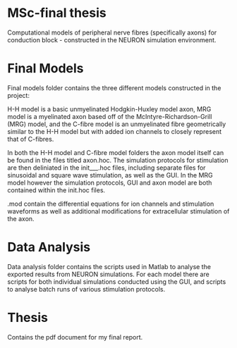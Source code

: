 # MSc-final thesis
Computational models of peripheral nerve fibres (specifically axons) for conduction block - constructed in the NEURON simulation environment. 

# Final Models 

Final models folder contains the three different models constructed in the project:  

H-H model is a basic unmyelinated Hodgkin-Huxley model axon, MRG model is a myelinated axon based off of the McIntyre-Richardson-Grill (MRG) model, and the C-fibre model is an unmyelinated fibre geometrically similar to the H-H model but with added ion channels to closely represent that of C-fibres.

In both the H-H model and C-fibre model folders the axon model itself can be found in the files titled axon.hoc. The simulation protocols for stimulation are then deliniated in the init___.hoc files, including separate files for sinusoidal and square wave stimulation, as well as the GUI. In the MRG model however the simulation protocols, GUI and axon model are both contained within the init.hoc files. 

.mod contain the differential equations for ion channels and stimulation waveforms as well as additional modifications for extracellular stimulation of the axon. 

# Data Analysis 

Data analysis folder contains the scripts used in Matlab to analyse the exported results from NEURON simulations. For each model there are scripts for both individual simulations conducted using the GUI, and scripts to analyse batch runs of various stimulation protocols. 

# Thesis 

Contains the pdf document for my final report.

